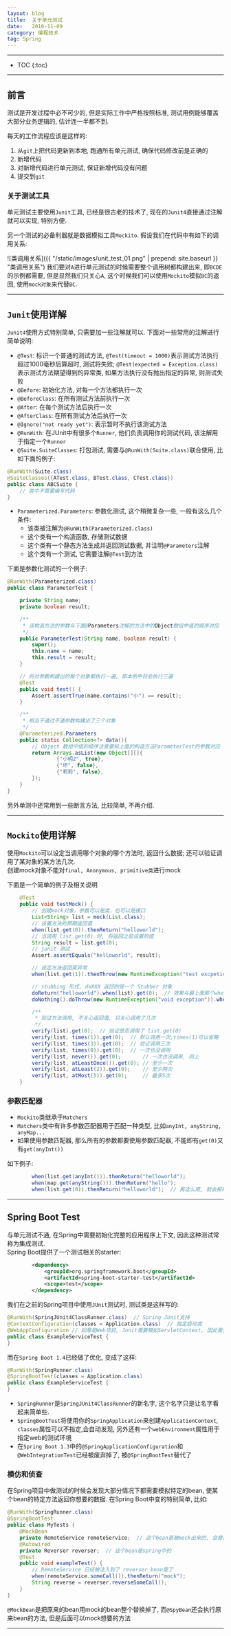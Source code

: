 ```yaml
---
layout: blog
title:  关于单元测试
date:   2016-11-09
category: 编程技术
tag: Spring
---
```




*****

* TOC
{:toc}

*****

## 前言
测试是开发过程中必不可少的, 但是实际工作中严格按照标准, 测试用例能够覆盖大部分业务逻辑的, 估计连一半都不到.

每天的工作流程应该是这样的:

1. 从`git`上把代码更新到本地, 跑通所有单元测试, 确保代码修改前是正确的
2. 新增代码
3. 对新增代码进行单元测试, 保证新增代码没有问题
4. 提交到`git`

### 关于测试工具
单元测试主要使用`Junit`工具, 已经是很古老的技术了, 现在的`Junit4`直接通过注解就可以实现, 特别方便.

另一个测试的必备利器就是数据模拟工具`Mockito`. 假设我们在代码中有如下的调用关系:

![类调用关系]({{ "/static/images/unit_test_01.png"  | prepend: site.baseurl }} "类调用关系")
我们要对`A`进行单元测试的时候需要整个调用树都构建出来, 即`BCDE`的示例都需要, 但是显然我们只关心`A`, 这个时候我们可以使用`Mockito`模拟`BC`的返回, 使用`mock对象`来代替`BC`.

*****

## `Junit`使用详解
`Junit4`使用方式特别简单, 只需要加一些注解就可以. 下面对一些常用的注解进行简单说明:

* `@Test`: 标识一个普通的测试方法, `@Test(timeout = 1000)`表示测试方法执行超过1000毫秒后算超时, 测试将失败; `@Test(expected = Exception.class)`表示测试方法期望得到的异常类, 如果方法执行没有抛出指定的异常, 则测试失败
* `@Before`: 初始化方法, 对每一个方法都执行一次
* `@BeforeClass`: 在所有测试方法前执行一次
* `@After`: 在每个测试方法后执行一次
* `@AfterClass`: 在所有测试方法后执行一次
* `@Ignore("not ready yet")`: 表示暂时不执行该测试方法
* `@RunWith`: 在JUnit中有很多个`Runner`, 他们负责调用你的测试代码, 该注解用于指定一个`Runner`
* `@Suite.SuiteClasses`: 打包测试, 需要与`@RunWith(Suite.class)`联合使用, 比如下面的例子:

~~~java
@RunWith(Suite.class)
@SuiteClasses({ATest.class, BTest.class, CTest.class})
public class ABCSuite {
    // 类中不需要编写代码
}
~~~

* `Parameterized.Parameters`: 参数化测试, 这个稍微复杂一些, 一般有这么几个条件:
  * 该类被注解为`@RunWith(Parameterized.class)`
  * 这个类有一个构造函数, 存储测试数据
  * 这个类有一个静态方法生成并返回测试数据, 并注明`@Parameters`注解
  * 这个类有一个测试, 它需要注解`@Test`到方法

下面是参数化测试的一个例子:

~~~java
@RunWith(Parameterized.class)
public class ParameterTest {

    private String name;
    private boolean result;

    /**
     * 该构造方法的参数与下面@Parameters注解的方法中的Object数组中值的顺序对应
     */
    public ParameterTest(String name, boolean result) {
        super();
        this.name = name;
        this.result = result;
    }

    // 将对参数构建出的每个对象都执行一遍, 即本例中将会执行三遍
    @Test
    public void test() {
        Assert.assertTrue(name.contains("小") == result);
    }

    /**
     * 相当于通过不通参数构建出了三个对象
     */
    @Parameterized.Parameters
    public static Collection<?> data(){
        // Object 数组中值的顺序注意要和上面的构造方法ParameterTest的参数对应
        return Arrays.asList(new Object[][]{
                {"小明2", true},
                {"坏", false},
                {"莉莉", false},
        });
    }
}
~~~

另外单测中还常用到一些断言方法, 比较简单, 不再介绍.

*****

## `Mockito`使用详解
使用`Mockito`可以设定当调用哪个对象的哪个方法时, 返回什么数据; 还可以验证调用了某对象的某方法几次.  
创建mock对象不能对`final, Anonymous, primitive类`进行mock

下面是一个简单的例子及相关说明

~~~java
    @Test
    public void testMock() {
        // 创建mock对象，参数可以是类，也可以是接口
        List<String> list = mock(List.class);
        // 设置方法的预期返回值
        when(list.get(0)).thenReturn("helloworld");
        // 当调用 list.get(0) 时, 将返回之前设置的值
        String result = list.get(0);
        // junit 测试
        Assert.assertEquals("helloworld", result);

        // 设定方法返回某异常
        when(list.get(1)).thenThrow(new RuntimeException("test excpetion"));

        // stubbing 形式, doXXX 返回的是一个 Stubber 对象
        doReturn("helloworld").when(list).get(0);  // 效果与最上面那个when一样
        doNothing().doThrow(new RuntimeException("void exception")).when(list).clear(); // 返回 void 的方法

        /**
         * 验证方法调用, 不关心返回值, 只关心调用了几次
         */
        verify(list).get(0);  // 验证是否调用了 list.get(0)
        verify(list, times(1)).get(0);  // 默认调用一次,times(1)可以省略
        verify(list, times(3)).get(0);  // 验证调用三次
        verify(list, times(0)).get(0);  // 一次也没调用
        verify(list, never()).get(0);       // 一次也没调用, 同上
        verify(list, atLeastOnce()).get(0); // 至少一次
        verify(list, atLeast(2)).get(0);    // 至少两次
        verify(list, atMost(5)).get(0);     // 最多5次
    }
~~~

### 参数匹配器
* `Mockito`类继承于`Matchers`
* `Matchers`类中有许多参数匹配器用于匹配一种类型, 比如`anyInt, anyString, anyMap...`  
* 如果使用参数匹配器, 那么所有的参数都要使用参数匹配器, 不能即有`get(0)`又有`get(anyInt())`

如下例子:

~~~java
        when(list.get(anyInt())).thenReturn("helloworld");
        when(map.get(anyString())).thenReturn("hello");
        when(list.get(0)).thenReturn("helloworld");  // 再这么用, 就会报错
~~~

*****

## Spring Boot Test
与单元测试不通, 在Spring中需要初始化完整的应用程序上下文, 因此这种测试常称为集成测试.  
Spring Boot提供了一个测试相关的starter:

~~~xml
        <dependency>
            <groupId>org.springframework.boot</groupId>
            <artifactId>spring-boot-starter-test</artifactId>
            <scope>test</scope>
        </dependency>
~~~
我们在之前的Spring项目中使用`JUnit`测试时, 测试类是这样写的:

~~~java
@RunWith(SpringJUnit4ClassRunner.class)  // Spring JUnit支持
@ContextConfiguration(classes = Application.class)  // 指定启动类
@WebAppConfiguration // 如果是Web项目, Junit需要模拟ServletContext, 因此需要加上这个注解
public class ExampleServiceTest {
}
~~~

而在`Spring Boot 1.4`已经做了优化, 变成了这样:

~~~java
@RunWith(SpringRunner.class)
@SpringBootTest(classes = Application.class)
public class ExampleServiceTest {
}
~~~

* `SpringRunner`是`SpringJUnit4ClassRunner`的新名字, 这个名字只是让名字看起来简单些.
* `SpringBootTest`将使用你的`SpringApplication`来创建`ApplicationContext`, `classes`属性可以不指定,会自动发现, 另外还有一个`webEnvironment`属性用于指定web的测试环境
* 在`Spring Boot 1.3`中的`@SpringApplicationConfiguration`和`@WebIntegrationTest`已经被废弃掉了, 被`@SpringBootTest`替代了

### 模仿和侦查
在Spring项目中做测试的时候会发现大部分情况下都需要模拟特定的bean, 使某个bean的特定方法返回你想要的数据. 在Spring Boot中变的特别简单, 比如:

~~~java
@RunWith(SpringRunner.class)
@SpringBootTest
public class MyTests {
    @MockBean
    private RemoteService remoteService;  // 这个bean是被mock出来的, 会替换掉spring中的那个bean
    @Autowired
    private Reverser reverser;  // 这个bean是spring中的
    @Test
    public void exampleTest() {
        // RemoteService 已经被注入到了 reverser bean里了
        when(remoteService.someCall()).thenReturn("mock");
        String reverse = reverser.reverseSomeCall();
    }
}
~~~

`@MockBean`是把原来的bean用mock的bean整个替换掉了, 而`@SpyBean`还会执行原来bean的方法, 但是后面可以mock想要的方法

*****
